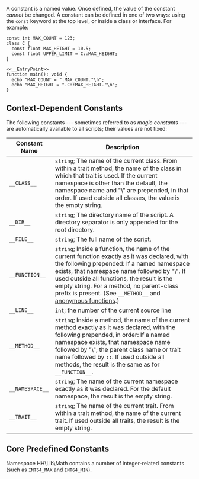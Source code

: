 A constant is a named value. Once defined, the value of the constant *cannot* be changed.  A constant can be defined in one
of two ways: using the `const` keyword at the top level, or inside a class or
interface. For example:

```defining-constants.hack
const int MAX_COUNT = 123;
class C {
  const float MAX_HEIGHT = 10.5;
  const float UPPER_LIMIT = C::MAX_HEIGHT;
}

<<__EntryPoint>>
function main(): void {
  echo "MAX_COUNT = ".MAX_COUNT."\n";
  echo "MAX_HEIGHT = ".C::MAX_HEIGHT."\n";
}
```

## Context-Dependent Constants

The following constants --- sometimes referred to as *magic constants* --- are automatically available to all scripts; their values
are not fixed:

 Constant Name                    | Description
 -----------------                | ---------
`__CLASS__`                       | `string`; The name of the current class. From within a trait method, the name of the class in which that trait is used. If the current namespace is other than the default, the namespace name and "\\" are prepended, in that order. If used outside all classes, the value is the empty string.
`__DIR__`                         | `string`; The directory name of the script. A directory separator is only appended for the root directory.
`__FILE__`                        | `string`; The full name of the script.
`__FUNCTION__`                    | `string`; Inside a function, the name of the current function exactly as it was declared, with the following prepended: If a named namespace exists, that namespace name followed by "\\". If used outside all functions, the result is the empty string. For a method, no parent-class prefix is present. (See `__METHOD__` and [anonymous functions](../functions/anonymous-functions.md).)
`__LINE__`                        | `int`; the number of the current source line
`__METHOD__`                      | `string`; Inside a method, the name of the current method exactly as it was declared, with the following prepended, in order: If a named namespace exists, that namespace name followed by "\\"; the parent class name or trait name followed by `::`. If used outside all methods, the result is the same as for `__FUNCTION__`.
`__NAMESPACE__`                   | `string`; The name of the current namespace exactly as it was declared. For the default namespace, the result is the empty string.
`__TRAIT__`                       | `string`; The name of the current trait. From within a trait method, the name of the current trait. If used outside all traits, the result is the empty string.

## Core Predefined Constants

Namespace HH\Lib\Math contains a number of integer-related constants (such as `INT64_MAX` and `INT64_MIN`).

